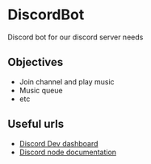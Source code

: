 # DiscordBot
Discord bot for our discord server needs

## Objectives
  - Join channel and play music
  - Music queue
  - etc


## Useful urls
 - [Discord Dev dashboard](https://discord.com/developers/applications)
 - [Discord node documentation](https://discordjs.guide/creating-your-bot/#creating-the-bot-file)
 
 
